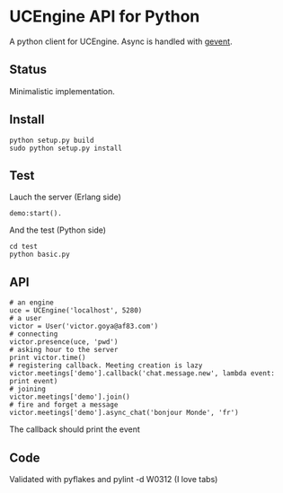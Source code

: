 UCEngine API for Python
=======================

A python client for UCEngine.
Async is handled with [gevent](http://www.gevent.org/).

Status
------

Minimalistic implementation.

Install
-------

	python setup.py build
	sudo python setup.py install

Test
----

Lauch the server (Erlang side)

	demo:start().

And the test (Python side)

	cd test
	python basic.py

API
---

	# an engine
	uce = UCEngine('localhost', 5280)
	# a user
	victor = User('victor.goya@af83.com')
	# connecting
	victor.presence(uce, 'pwd')
	# asking hour to the server
	print victor.time()
	# registering callback. Meeting creation is lazy
	victor.meetings['demo'].callback('chat.message.new', lambda event: print event)
	# joining
	victor.meetings['demo'].join()
	# fire and forget a message
	victor.meetings['demo'].async_chat('bonjour Monde', 'fr')

The callback should print the event

Code
----

Validated with pyflakes and pylint -d W0312 (I love tabs)
